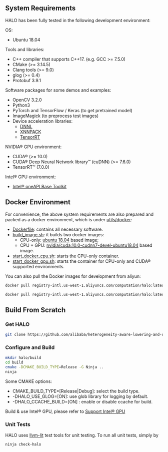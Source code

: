 ## System Requirements <a name="system-requirements"/>

HALO has been fully tested in the following development environment:

OS:
* Ubuntu 18.04

Tools and libraries:
* C++ compiler that supports C++17. (e.g. GCC >= 7.5.0)
* CMake (>= 3.14.5)
* Clang tools (>= 9.0)
* glog (>= 0.4)
* Protobuf 3.9.1

Software packages for some demos and examples:
* OpenCV 3.2.0
* Python3
* PyTorch and TensorFlow / Keras (to get pretrained model)
* ImageMagick (to preprocess test images)
* Device acceleration libraries:
  * [DNNL](https://github.com/oneapi-src/oneDNN)
  * [XNNPACK](https://github.com/google/XNNPACK)
  * [TensorRT](https://developer.nvidia.com/tensorrt)

NVIDIA® GPU environment:
* CUDA® (>= 10.0)
* CUDA® Deep Neural Network library™ (cuDNN) (>= 7.6.0)
* TensorRT™ (7.0.0)

Intel® GPU environment:
* [Intel® oneAPI Base Toolkit](https://www.intel.com/content/www/us/en/developer/tools/oneapi/base-toolkit-download.html)

## Docker Environment <a name="docker-environment"/>

For convenience, the above system requirements are also prepared and packed as a docker environment,
which is under [utils/docker](../utils/docker):

* [Dockerfile](../utils/docker/Dockerfile): contains all necessary software.
* [build_image.sh](../utils/docker/build_image.sh): it builds two docker images:
  * CPU-only: [ubuntu 18.04](https://hub.docker.com/_/ubuntu) based image;
  * CPU + GPU: [nvidia/cuda:10.0-cudnn7-devel-ubuntu18.04](https://hub.docker.com/r/nvidia/cuda) based image.
* [start_docker_cpu.sh](../utils/docker/start_docker_cpu.sh): starts the CPU-only container.
* [start_docker_gpu.sh](../utils/docker/start_docker_gpu.sh): starts the container for CPU-only and CUDA® supported environments.

You can also pull the Docker images for development from aliyun:
```bash
docker pull registry-intl.us-west-1.aliyuncs.com/computation/halo:latest-devel-cuda10.0-cudnn7-ubuntu18.04 # Ubuntu 18.04 with CUDA 10.0

docker pull registry-intl.us-west-1.aliyuncs.com/computation/halo:latest-devel-x86_64-ubuntu18.04 # Ubuntu 18.04
```

## Build From Scratch <a name="build-from-scratch"/>

### Get HALO <a name="get-halo"/>
  ```bash
  git clone https://github.com/alibaba/heterogeneity-aware-lowering-and-optimization.git --recurse-submodules -j8
  ```
### Configure and Build <a name="configure-and-build">

```bash
mkdir halo/build
cd build
cmake -DCMAKE_BUILD_TYPE=Release -G Ninja ..
ninja
```
Some CMAKE options:
* CMAKE_BUILD_TYPE=[Release|Debug]: select the build type.
* -DHALO_USE_GLOG=[ON]: use glob library for logging by default.
* -DHALO_CCACHE_BUILD=[ON] : enable or disable ccache for build.

Build & use Intel® GPU, please refer to [Support Intel® GPU](./intel_gpu.md)

### Unit Tests <a name="unit-tests"/>

HALO uses [llvm-lit](https://llvm.org/docs/CommandGuide/lit.html) test tools for unit testing. To run all unit tests, simply by

```bash
ninja check-halo
```


